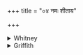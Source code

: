 +++
title = "०४ नमः शीताय"

+++

<details><summary>Whitney</summary>

### Translation
4. Homage to the cold fever, homage I pay to the fierce (*rūrá*) heat  
(*śocís*); to the one that befalls on every other day, on both days, to  
the third-day fever be homage.

### Notes
Ppp. reads in **b** *durāya kṛṇvā vayaṁ te*, and in **c** *ubhayebhyaś  
ca hatas*. The compound *ubhayadyus* is noticed in Prāt. iv. 21. ⌊As for  
rhythmical fevers—tertian, quartan, etc., see Grohmann, l.c., 387, 3S8.⌋
</details>

<details><summary>Griffith</summary>

I offer homage to the chilly Fever, to his fierce burning glow I offer homage. Be adoration paid to Fever coming each other day, the third, of two days running.
</details>
